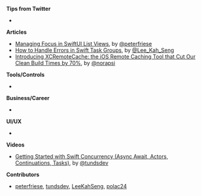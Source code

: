 **Tips from Twitter**

*

**Articles**

* [Managing Focus in SwiftUI List Views](https://peterfriese.dev/swiftui-list-focus/), by [@peterfriese](https://twitter.com/peterfriese)
* [How to Handle Errors in Swift Task Groups](https://swiftsenpai.com/swift/task-groups-error-handling/), by [@Lee_Kah_Seng](https://twitter.com/Lee_Kah_Seng)
* [Introducing XCRemoteCache: the iOS Remote Caching Tool that Cut Our Clean Build Times by 70%](https://engineering.atspotify.com/2021/11/16/introducing-xcremotecache-the-ios-remote-caching-tool-that-cut-our-clean-build-times-by-70/), by [@norapsi](https://twitter.com/norapsi)

**Tools/Controls**

*

**Business/Career**

*

**UI/UX**

*

**Videos**

* [Getting Started with Swift Concurrency (Async Await, Actors, Continuations, Tasks)](https://youtu.be/U6lQustiTGE), by [@tundsdev](https://twitter.com/tundsdev)

**Contributors**

* [peterfriese](https://github.com/peterfriese), [tundsdev](https://github.com/tunds), [LeeKahSeng](https://github.com/LeeKahSeng), [polac24](https://github.com/polac24)
